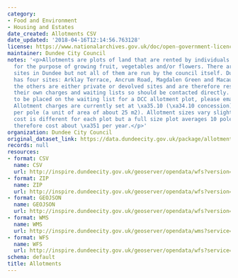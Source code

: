 ```yaml
---
category:
- Food and Environment
- Housing and Estates
date_created: Allotments CSV
date_updated: '2018-04-16T12:14:56.763128'
license: https://www.nationalarchives.gov.uk/doc/open-government-licence/version/3/
maintainer: Dundee City Council
notes: '<p>Allotments are plots of land that are rented by individuals or organisations
  for the purpose of growing fruit, vegetables and/or flowers. There are several allotment
  sites in Dundee but not all of them are run by the council itself. Dundee City Council
  has four sites: Arklay Terrace, Ancrum Road, Magdalen Green and Macaulay St. All
  the others are either private or devolved sites and are therefore responsible for
  their own charges and waiting lists so should be contacted directly. If you wish
  to be placed on the waiting list for a DCC allotment plot, please email environment@dundeecity.gov.uk
  Allotment charges are currently set at \xa35.10 (\xa34.10 concession) per annum
  per pole (a unit of area of about 25 m2). Allotment sizes vary slightly so the total
  cost is different for each plot but a full size plot averages 10 poles and would
  therefore cost about \xa351 per year.</p>'
organization: Dundee City Council
original_dataset_link: https://data.dundeecity.gov.uk/package/allotments
records: null
resources:
- format: CSV
  name: CSV
  url: http://inspire.dundeecity.gov.uk/geoserver/opendata/wfs?version=2.0.0&service=wfs&request=GetFeature&typeName=opendata:ALLOTMENTS&outputFormat=csv
- format: ZIP
  name: ZIP
  url: http://inspire.dundeecity.gov.uk/geoserver/opendata/wfs?version=2.0.0&service=wfs&request=GetFeature&typeName=opendata:ALLOTMENTS&outputFormat=SHAPE-ZIP
- format: GEOJSON
  name: GEOJSON
  url: http://inspire.dundeecity.gov.uk/geoserver/opendata/wfs?version=2.0.0&service=wfs&request=GetFeature&typeName=opendata:ALLOTMENTS&outputFormat=json
- format: WMS
  name: WMS
  url: http://inspire.dundeecity.gov.uk/geoserver/opendata/wms?service=WMS&version=1.3.0&request=getCapabilities
- format: WFS
  name: WFS
  url: http://inspire.dundeecity.gov.uk/geoserver/opendata/wfs?service=WFS&version=1.1.0&request=getCapabilities
schema: default
title: Allotments
---
```

